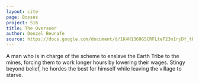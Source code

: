 ```yaml
---
layout: cite
page: Bosses
project: S16
title: The Overseer
author: Denzel Beunafe
source: https://docs.google.com/document/d/1K4H1369GSCRFLteF23n1rjDf_tke8aqb4F7cfBas3RI/edit?usp=sharing
---
```

A man who is in charge of the scheme to enslave the Earth Tribe to the mines, forcing them to work longer hours by lowering their wages. Stingy beyond belief, he hordes the best for himself while leaving the village to starve.
